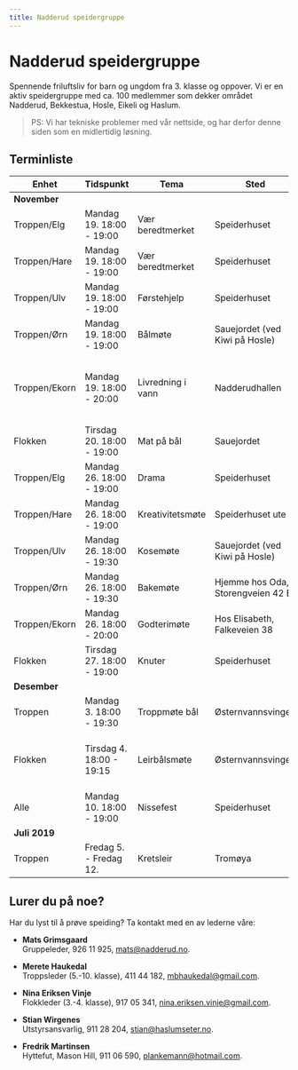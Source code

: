 ```yaml
---
title: Nadderud speidergruppe
---
```



# Nadderud speidergruppe
Spennende friluftsliv for barn og ungdom fra 3. klasse og oppover. Vi er en aktiv speidergruppe med ca. 100 medlemmer som dekker området Nadderud, Bekkestua, Hosle, Eikeli og Haslum.

> PS: Vi har tekniske problemer med vår nettside, og har derfor denne siden som en midlertidig løsning.

## Terminliste

| Enhet         | Tidspunkt             | Tema              | Sted                | Ansvarlig    | Info       |
| ------------- | --------------------- | ----------------- | ------------------- | ------------ | ---------- |
| **November**   |||||
| Troppen/Elg   |	Mandag 19.	18:00 - 19:00 |	Vær beredtmerket |	Speiderhuset|	Bjørm og Philip	||
| Troppen/Hare  |	Mandag 19.	18:00 - 19:00	| Vær beredtmerket	| Speiderhuset|	Martine	||
| Troppen/Ulv   |	Mandag 19.	18:00 - 19:00	| Førstehjelp	|Speiderhuset	|Ferdinand og Sindre	||
| Troppen/Ørn   |	Mandag 19.	18:00 - 19:00	| Bålmøte	|Sauejordet (ved Kiwi på Hosle)|	Peter	||
| Troppen/Ekorn |	Mandag 19.	18:00 - 20:00	| Livredning i vann	|Nadderudhallen	|Adele og Elisabeth	|Alle må kunne svømme. Ta med badetøy og 45 kr til inngang.|
| Flokken       | Tirsdag 20.	18:00 - 19:00 |	Mat på bål	| Sauejordet	|Janne	||
| Troppen/Elg   |	Mandag 26.	18:00 - 19:00	| Drama	| Speiderhuset	|Bjørn	||
| Troppen/Hare  |	Mandag 26.	18:00 - 19:00	| Kreativitetsmøte |	Speiderhuset ute	|Marianne	||
| Troppen/Ulv   |	Mandag 26.	18:00 - 19:30	| Kosemøte	| Sauejordet (ved Kiwi på Hosle)	|Ferdinand og Sindre	||
| Troppen/Ørn   |	Mandag 26.	18:00 - 19:30	| Bakemøte	| Hjemme hos Oda, Storengveien 42 B	|Oda||	
| Troppen/Ekorn |	Mandag 26.	18:00 - 20:00	| Godterimøte	| Hos Elisabeth, Falkeveien 38	|Adele og Elisabeth	||
| Flokken       |	Tirsdag 27.	18:00 - 19:00 | Knuter	| Speiderhuset	|||	
| **Desember**   |||||
| Troppen       |	Mandag 3.	18:00 - 19:30	| Troppmøte bål	| Østernvannsvingen	|Merete	||
| Flokken       |	Tirsdag 4.	18:00 - 19:15 |	Leirbålsmøte	| Østernvannsvingen|	Nina	|Ta med vedkubbe, sitteunderlag og varm drikke|
| Alle          |	Mandag 10.	18:00 - 19:00	| Nissefest	 | Speiderhuset		|||
| **Juli 2019**   |||||
| Troppen       |	Fredag 5. - Fredag 12.	| Kretsleir| 	Tromøya|||


## Lurer du på noe?
Har du lyst til å prøve speiding? Ta kontakt med en av lederne våre:

* **Mats Grimsgaard**<br>
  Gruppeleder, 926 11 925, <mats@nadderud.no>.

* **Merete Haukedal**<br>
  Troppsleder (5.-10. klasse), 411 44 182, <mbhaukedal@gmail.com>.

* **Nina Eriksen Vinje**<br>
  Flokkleder (3.-4. klasse), 917 05 341, <nina.eriksen.vinje@gmail.com>.

* **Stian Wirgenes**<br>
  Utstyrsansvarlig, 911 28 204, <stian@haslumseter.no>.

* **Fredrik Martinsen**<br>
  Hyttefut, Mason Hill, 911 06 590, <plankemann@hotmail.com>.
